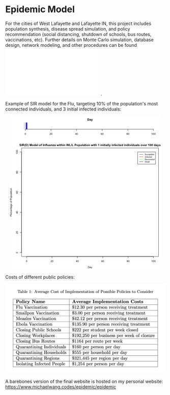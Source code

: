 # Epidemic Model
For the cities of West Lafayette and Lafayette IN, this project includes population synthesis, disease spread simulation, and policy recommendation (social distancing, shutdown of schools, bus routes, vaccinations, etc). Further details on Monte Carlo simulation, database design, network modeling, and other procedures can be found ![Here](Final_Report.pdf). 

Example of SIR model for the Flu, targeting 10% of the population's most connected individuals, and 3 initial infected individuals:

<div style="text-align:center"><img src="images/Case1.gif" /></div>


Costs of different public policies:

![](images/policies.png)

A barebones version of the final website is hosted on my personal website: https://www.michaelwang.codes/epidemic/epidemic


